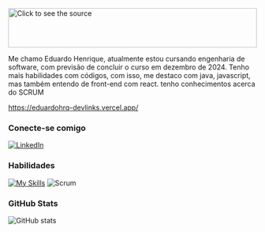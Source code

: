 <div>
  <img src="name.svg" width="100%" height="80" alt="Click to see the source">
</div>

Me chamo Eduardo Henrique, atualmente estou cursando engenharia de software, com previsão de concluir o curso em dezembro de 2024. Tenho mais habilidades com códigos, com isso, me destaco com java, javascript, mas também entendo de front-end com react. tenho conhecimentos acerca do SCRUM

https://eduardohrq-devlinks.vercel.app/

### Conecte-se comigo
[![LinkedIn](https://skillicons.dev/icons?i=linkedin)](https://www.linkedin.com/in/eduardohrq/)


### Habilidades
[![My Skills](https://skillicons.dev/icons?i=java,spring,maven,docker,mysql,html,css,tailwind,js,react,git,github)](https://skillicons.dev)
![Scrum](https://img.icons8.com/?size=50&id=oBQdUqMEZHS9&format=png)


### GitHub Stats
![GitHub stats](https://github-readme-stats.vercel.app/api?username=EduardoHrq&show_icons=true&bg_color=1e293b&text_color=FFF&title_color=38bdf8&icon_color=38bdf8)

